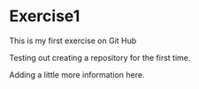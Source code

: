 # Exercise1
This is my first exercise on Git Hub

Testing out creating a repository for the first time.

Adding a little more information here.

